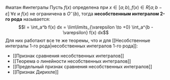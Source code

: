 #матан #интегралы 
Пусть $f(x)$ определена при $x \in [a; b), f(x) \in R[a; b - \varepsilon] \ \forall \varepsilon$ и $f(x)$ не ограничена в $O^-(b)$, тогда **несобственным интегралом 2-го рода** называется: 
$$I = \int_a^b f(x) dx = \lim\limits_{\varepsilon \to +0} \int_a^{b - \varepsilon} f(x) dx$$
Для них работают все те же теоремы, что и для [[Несобственные интегралы 1-го рода|несобственных интегралов 1-го рода]]:
- [[Признак сравнения несобственных интегралов]]
- [[Теорема о линейности несобственных интегралов]]
- [[Предельный признак сравнения несобственных интегралов]]
- [[Признак Дирихле]]